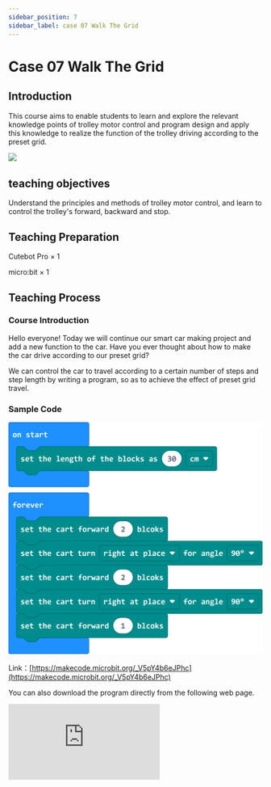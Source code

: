 ```yaml
---
sidebar_position: 7
sidebar_label: case 07 Walk The Grid
---
```


# Case 07 Walk The Grid

## Introduction

This course aims to enable students to learn and explore the relevant knowledge points of trolley motor control and program design and apply this knowledge to realize the function of the trolley driving according to the preset grid.

![](./images/cutebot-pro-case-06-01.png)

## teaching objectives

Understand the principles and methods of trolley motor control, and learn to control the trolley's forward, backward and stop.

## Teaching Preparation

Cutebot Pro × 1

micro:bit × 1

## Teaching Process

### Course Introduction

Hello everyone! Today we will continue our smart car making project and add a new function to the car. Have you ever thought about how to make the car drive according to our preset grid?

We can control the car to travel according to a certain number of steps and step length by writing a program, so as to achieve the effect of preset grid travel.

### Sample Code

![](./images/cutebot-pro-case-07-02.png)


Link：[https://makecode.microbit.org/_V5pY4b6eJPhc](https://makecode.microbit.org/_V5pY4b6eJPhc)

You can also download the program directly from the following web page.

<div
    style={{
        position: 'relative',
        paddingBottom: '60%',
        overflow: 'hidden',
    }}
>
    <iframe
        src="https://makecode.microbit.org/_V5pY4b6eJPhc"
        frameborder="0"
        sandbox="allow-popups allow-forms allow-scripts allow-same-origin"
        style={{
            position: 'absolute',
            width: '100%',
            height: '100%',
        }}
    />
</div>


### Teamwork and Presentation

Students are divided into groups to complete the production and programming of the car together.

Students are encouraged to collaborate, communicate and share experiences with each other.

Each team has the opportunity to show the smart car they made to other teams and demonstrate the effect of the car driving according to the preset grid.

### Summary and Reflection

Review course content to remind students of what knowledge and skills they have acquired.

Guide students to discuss the problems and difficulties they encountered in the production process, and how to solve these problems.

Guide students to think about the direction of improvement of the precision and control ability of the car, and how to optimize the driving effect and stability of the car.

### outreach activities

Challenge students to design more complex lattice travel paths.

Guide students to think about how to use sensors or other modules to assist the precise control of the car in the grid.

Encourage students to use creativity and imagination to design their own unique car driving patterns and path planning.
